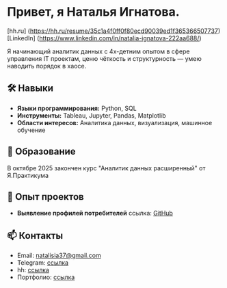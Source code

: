 # Привет, я Наталья Игнатова.

[hh.ru] (https://hh.ru/resume/35c1a4f0ff0f80ecd90039ed1f365366507737) [LinkedIn] (https://www.linkedin.com/in/natalia-ignatova-222aa688/)

Я начинающий аналитик данных с 4х-детним опытом в сфере управления IT проектам, ценю чёткость и структурность — умею наводить порядок в хаосе.  


## 🛠 Навыки
- **Языки программирования:** Python, SQL
- **Инструменты:** Tableau, Jupyter, Pandas, Matplotlib  
- **Области интересов:** Аналитика данных, визуализация, машинное обучение  

## 🌱 Образование
В октябре 2025 закончен курс "Аналитик данных расширенный" от Я.Практикума


## 💼 Опыт проектов
- **Выявление профилей потребителей**  ссылка: [GitHub](https://github.com/Natasha-ign/Projects/blob/main/e-com_customer%20clusters/e-com_%D0%B2%D1%8B%D1%8F%D0%B2%D0%BB%D0%B5%D0%BD%D0%B8%D0%B5%20%D0%BF%D1%80%D0%BE%D1%84%D0%B8%D0%BB%D0%B5%D0%B9%20%D0%BF%D0%BE%D1%82%D1%80%D0%B5%D0%B1%D0%BB%D0%B5%D0%BD%D0%B8%D1%8F.ipynb)  

## 📫 Контакты
- Email: natalisia37@gmail.com
- Telegram: [ссылка](https://t.me/natasha_ign)
- hh: [ссылка](https://hh.ru/resume/35c1a4f0ff0f80ecd90039ed1f365366507737)  
- Портфолио: [ссылка](https://github.com/Natasha-ign/Projects)  



